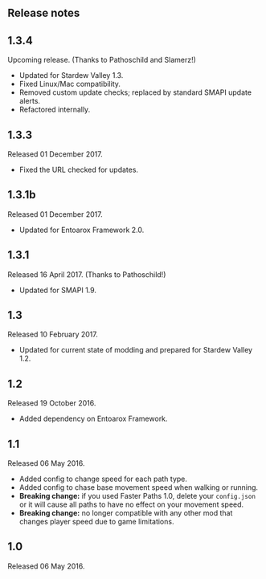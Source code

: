 ## Release notes
## 1.3.4
Upcoming release. (Thanks to Pathoschild and Slamerz!)

* Updated for Stardew Valley 1.3.
* Fixed Linux/Mac compatibility.
* Removed custom update checks; replaced by standard SMAPI update alerts.
* Refactored internally.

## 1.3.3
Released 01 December 2017.

* Fixed the URL checked for updates.

## 1.3.1b
Released 01 December 2017.

* Updated for Entoarox Framework 2.0.

## 1.3.1
Released 16 April 2017. (Thanks to Pathoschild!)

* Updated for SMAPI 1.9.

## 1.3
Released 10 February 2017.

* Updated for current state of modding and prepared for Stardew Valley 1.2.

## 1.2
Released 19 October 2016.

* Added dependency on Entoarox Framework.

## 1.1
Released 06 May 2016.

* Added config to change speed for each path type.
* Added config to chase base movement speed when walking or running.
* **Breaking change:** if you used Faster Paths 1.0, delete your `config.json` or it will cause all paths to have no effect on your movement speed.
* **Breaking change:** no longer compatible with any other mod that changes player speed due to game limitations.

## 1.0
Released 06 May 2016.
